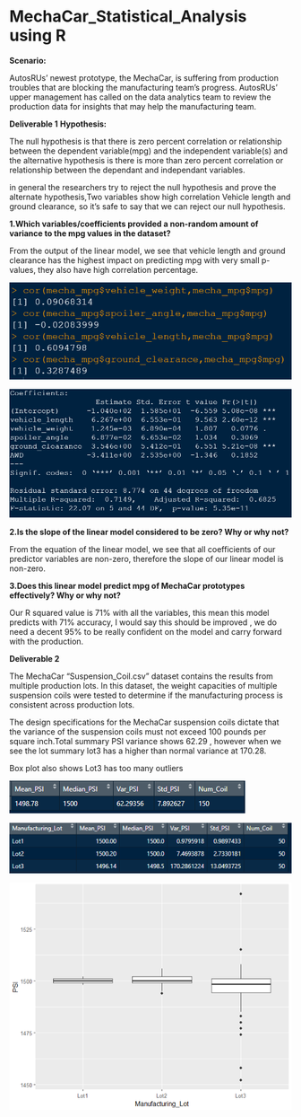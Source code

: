 # MechaCar_Statistical_Analysis using R

**Scenario:**

AutosRUs’ newest prototype, the MechaCar, is suffering from production troubles that are blocking the manufacturing team’s progress. AutosRUs’ upper management has called on the data analytics team to review the production data for insights that may help the manufacturing team.

**Deliverable 1**
**Hypothesis:**

The null hypothesis is that there is zero percent correlation or relationship between the dependent variable(mpg) and the independent variable(s) and the alternative hypothesis is there is more than zero percent correlation or relationship between the dependant and independant variables.

in general the researchers try to reject the null hypothesis and prove the alternate hypothesis,Two variables show high correlation Vehicle length and ground clearance, so it’s safe to say that we can reject our null hypothesis. 

**1.Which variables/coefficients provided a non-random amount of variance to the mpg values in the dataset?**

From the output of the linear model, we see that vehicle length and ground clearance has the highest impact on predicting mpg with very small p-values, they also have high correlation percentage.

![Correlation](images/cor.PNG)

![Coefficients](images/corff_r2.PNG)
 

**2.Is the slope of the linear model considered to be zero? Why or why not?**

From the equation of the linear model, we see that all coefficients of our predictor variables are non-zero, therefore the slope of our linear model is non-zero. 

**3.Does this linear model predict mpg of MechaCar prototypes effectively? Why or why not?**

Our R squared value is 71% with all the variables, this mean this model predicts with 71% accuracy, I would say this should be improved , we do need a decent 95% to be really confident on the model and carry forward with the production.

**Deliverable 2**

The MechaCar “Suspension_Coil.csv” dataset contains the results from multiple production lots. In this dataset, the weight capacities of multiple suspension coils were tested to determine if the manufacturing process is consistent across production lots.

The design specifications for the MechaCar suspension coils dictate that the variance of the suspension coils must not exceed 100 pounds per square inch.Total summary PSI variance shows 62.29 , however when we see the lot summary lot3 has a higher than normal variance at 170.28.

Box plot also shows Lot3 has too many outliers 

![Total summary](images/tot_summary.PNG)

![Lot summary](images/lot_summary.PNG)

![boxplot](images/psi_boxplot.PNG)






